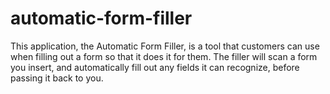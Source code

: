 # automatic-form-filler
This application, the Automatic Form Filler, is a tool that customers can use when filling out a form so that it does it for them. The filler will scan a form you insert, and automatically fill out any fields it can recognize, before passing it back to you.
